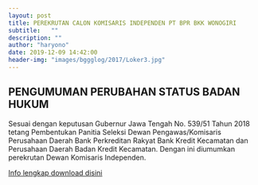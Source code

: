```yaml
---
layout: post
title: PEREKRUTAN CALON KOMISARIS INDEPENDEN PT BPR BKK WONOGIRI
subtitle:   ""
description: ""
author: "haryono"
date: 2019-12-09 14:42:00
header-img: "images/bggglog/2017/Loker3.jpg"
---
```



## PENGUMUMAN PERUBAHAN STATUS BADAN HUKUM

Sesuai dengan keputusan Gubernur Jawa Tengah No. 539/51 Tahun 2018 tetang Pembentukan Panitia Seleksi Dewan Pengawas/Komisaris Perusahaan Daerah Bank Perkreditan Rakyat Bank
Kredit Kecamatan dan Perusahaan Daerah Badan Kredit Kecamatan. Dengan ini diumumkan perekrutan Dewan Komisaris Independen.

[Info lengkap download disini](/publikasi/Pengumuman/Komisaris_Independen_BPR_Wonogiri_091219.pdf)

